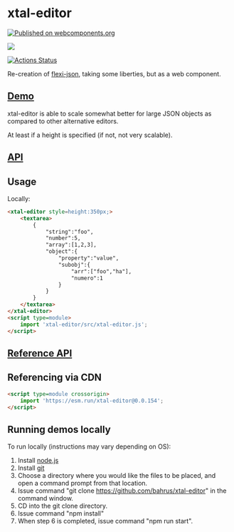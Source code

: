 # xtal-editor

[![Published on webcomponents.org](https://img.shields.io/badge/webcomponents.org-published-blue.svg)](https://www.webcomponents.org/element/bahrus/xtal-editor)

<a href="https://nodei.co/npm/xtal-editor/"><img src="https://nodei.co/npm/xtal-editor.png"></a>


[![Actions Status](https://github.com/bahrus/xtal-editor/workflows/CI/badge.svg)](https://github.com/bahrus/xtal-editor/actions?query=workflow%3ACI)

Re-creation of [flexi-json](http://www.daviddurman.com/flexi-json-editor/jsoneditor.html), taking some liberties, but as a web component.


## [Demo](https://codepen.io/bahrus/pen/gOojgoP)

xtal-editor is able to scale somewhat better for large JSON objects as compared to other alternative editors.

At least if a height is specified (if not, not very scalable).

## [API](https://cf-sw.bahrus.workers.dev/?href=https%3A%2F%2Fcdn.jsdelivr.net%2Fnpm%2Fxtal-editor%400.0.159%2Fcustom-elements.json&stylesheet=https%3A%2F%2Fcdn.jsdelivr.net%2Fnpm%2Fwc-info%2Fsimple-ce-style.css&embedded=false&tags=&ts=0.0.159&tocXSLT=https%3A%2F%2Fcdn.jsdelivr.net%2Fnpm%2Fwc-info%2Ftoc.xsl)

## Usage

Locally:

```html
<xtal-editor style=height:350px;>
    <textarea>
        {
            "string":"foo",
            "number":5,
            "array":[1,2,3],
            "object":{
                "property":"value",
                "subobj":{
                    "arr":["foo","ha"],
                    "numero":1
                }
            }
        }
    </textarea>
</xtal-editor>
<script type=module>
    import 'xtal-editor/src/xtal-editor.js';
</script>
```

## [Reference API](https://bahrus.github.io/wc-info/cdn-base.html?npmPackage=xtal-editor@0.0.46)

## Referencing via CDN

```html
<script type=module crossorigin>
    import 'https://esm.run/xtal-editor@0.0.154';
</script>
```


## Running demos locally

To run locally (instructions may vary depending on OS):

1.  Install [node.js](https://nodejs.org/)
2.  Install [git](https://git-scm.com/book/en/v2/Getting-Started-Installing-Git)
3.  Choose a directory where you would like the files to be placed, and open a command prompt from that location.
4.  Issue command "git clone https://github.com/bahrus/xtal-editor" in the command window.
5.  CD into the git clone directory.
6.  Issue command "npm install"
7.  When step 6 is completed, issue command "npm run start".





